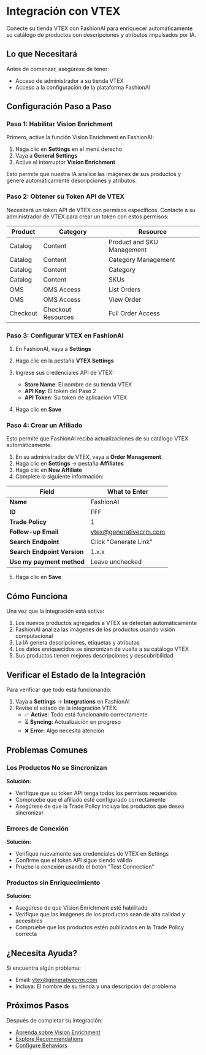 # Integración con VTEX

Conecte su tienda VTEX con FashionAI para enriquecer automáticamente su catálogo de productos con descripciones y atributos impulsados por IA.

## Lo que Necesitará

Antes de comenzar, asegúrese de tener:
- Acceso de administrador a su tienda VTEX
- Acceso a la configuración de la plataforma FashionAI

## Configuración Paso a Paso

### Paso 1: Habilitar Vision Enrichment

Primero, active la función Vision Enrichment en FashionAI:

1. Haga clic en **Settings** en el menú derecho
2. Vaya a **General Settings**
3. Active el interruptor **Vision Enrichment**

Esto permite que nuestra IA analice las imágenes de sus productos y genere automáticamente descripciones y atributos.

### Paso 2: Obtener su Token API de VTEX

Necesitará un token API de VTEX con permisos específicos. Contacte a su administrador de VTEX para crear un token con estos permisos:

| Product | Category | Resource |
|---------|----------|----------|
| Catalog | Content | Product and SKU Management |
| Catalog | Content | Category Management |
| Catalog | Content | Category |
| Catalog | Content | SKUs |
| OMS | OMS Access | List Orders |
| OMS | OMS Access | View Order |
| Checkout | Checkout Resources | Full Order Access |

### Paso 3: Configurar VTEX en FashionAI

1. En FashionAI, vaya a **Settings**
2. Haga clic en la pestaña **VTEX Settings**
3. Ingrese sus credenciales API de VTEX:
   - **Store Name**: El nombre de su tienda VTEX
   - **API Key**: El token del Paso 2
   - **API Token**: Su token de aplicación VTEX

4. Haga clic en **Save**

### Paso 4: Crear un Afiliado

Esto permite que FashionAI reciba actualizaciones de su catálogo VTEX automáticamente.

1. En su administrador de VTEX, vaya a **Order Management**
2. Haga clic en **Settings** → pestaña **Affiliates**
3. Haga clic en **New Affiliate**
4. Complete la siguiente información:

| Field | What to Enter |
|-------|---------------|
| **Name** | FashionAI |
| **ID** | FFF |
| **Trade Policy** | 1 |
| **Follow-up Email** | vtex@generativecrm.com |
| **Search Endpoint** | Click "Generate Link" |
| **Search Endpoint Version** | 1.x.x |
| **Use my payment method** | Leave unchecked |

5. Haga clic en **Save**

## Cómo Funciona

Una vez que la integración está activa:

1. Los nuevos productos agregados a VTEX se detectan automáticamente
2. FashionAI analiza las imágenes de los productos usando visión computacional
3. La IA genera descripciones, etiquetas y atributos
4. Los datos enriquecidos se sincronizan de vuelta a su catálogo VTEX
5. Sus productos tienen mejores descripciones y descubribilidad

## Verificar el Estado de la Integración

Para verificar que todo está funcionando:

1. Vaya a **Settings** → **Integrations** en FashionAI
2. Revise el estado de la integración VTEX:
   - ✅ **Active**: Todo está funcionando correctamente
   - ⏳ **Syncing**: Actualización en progreso
   - ❌ **Error**: Algo necesita atención

## Problemas Comunes

### Los Productos No se Sincronizan

**Solución:**
- Verifique que su token API tenga todos los permisos requeridos
- Compruebe que el afiliado esté configurado correctamente
- Asegúrese de que la Trade Policy incluya los productos que desea sincronizar

### Errores de Conexión

**Solución:**
- Verifique nuevamente sus credenciales de VTEX en Settings
- Confirme que el token API sigue siendo válido
- Pruebe la conexión usando el botón "Test Connection"

### Productos sin Enriquecimiento

**Solución:**
- Asegúrese de que Vision Enrichment esté habilitado
- Verifique que las imágenes de los productos sean de alta calidad y accesibles
- Compruebe que los productos estén publicados en la Trade Policy correcta

## ¿Necesita Ayuda?

Si encuentra algún problema:
- Email: vtex@generativecrm.com
- Incluya: El nombre de su tienda y una descripción del problema

## Próximos Pasos

Después de completar su integración:

- [Aprenda sobre Vision Enrichment](../vision-enrichment/index.md)
- [Explore Recommendations](../recomendations/index.md)
- [Configure Behaviors](../behaviors/index.md)
